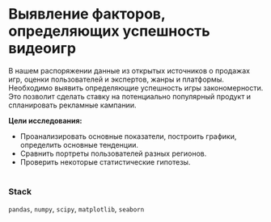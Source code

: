 # Выявление факторов, определяющих успешность видеоигр

В нашем распоряжении данные из открытых источников о продажах игр, оценки пользователей и экспертов, жанры и платформы. Необходимо выявить определяющие успешность игры закономерности. Это позволит сделать ставку на потенциально популярный продукт и спланировать рекламные кампании.

**Цели исследования:**
- Проанализировать основные показатели, построить графики, определить основные тенденции.
- Сравнить портреты пользователей разных регионов.
- Проверить некоторые статистические гипотезы.
<br><br>

### Stack
`pandas`, `numpy`, `scipy`, `matplotlib`, `seaborn`